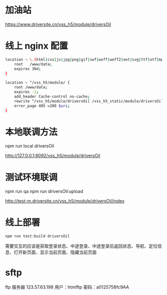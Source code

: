# 加油站

https://www.driversite.cn/vss_h5/module/driversOil

# 线上 nginx 配置

``` bash
location ~ \.(html|css|js|jpg|png|gif|swf|woff|woff2|eot|svg|ttf|otf|mp3|m4a|aac|txt)$ {
    root   /www/data;
    expires 30d;
}
    
location ~ ^/vss_h5/module/ {
    root /www/data;
    expires -1;
    add_header Cache-control no-cache;
    rewrite ^/vss_h5/module/driversOil /vss_h5_static/module/driversOil.html break;
    error_page 405 =200 $uri;
}
```

# 本地联调方法

npm run local driversOil

http://127.0.0.1:8092/vss_h5/module/driversOil

# 测试环境联调

npm run qa
npm run driversOil:upload

http://test-m.driversite.cn/vss_h5/module/driversOil/index

# 线上部署
```
npm run test:build driversOil
```



需要交互的应该是获取登录状态、中途登录、中途登录后返回状态、导航、定位信息、打开新页面、显示当前页面、隐藏当前页面

# sftp
ftp 服务器 123.57.63.198 
用户：htmlftp
密码：a0125758fc9AA